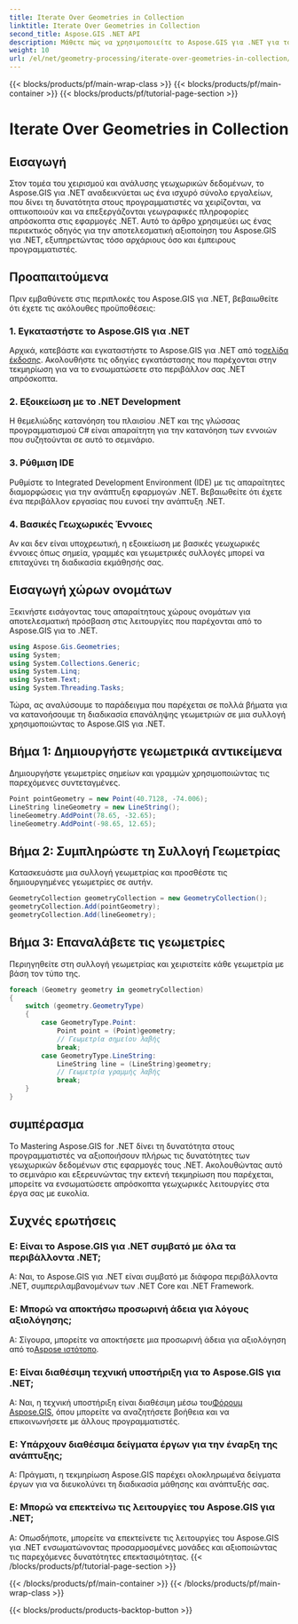 ```yaml
---
title: Iterate Over Geometries in Collection
linktitle: Iterate Over Geometries in Collection
second_title: Aspose.GIS .NET API
description: Μάθετε πώς να χρησιμοποιείτε το Aspose.GIS για .NET για τον απρόσκοπτο χειρισμό των γεωχωρικών δεδομένων στις εφαρμογές σας .NET.
weight: 10
url: /el/net/geometry-processing/iterate-over-geometries-in-collection/
---
```


{{< blocks/products/pf/main-wrap-class >}}
{{< blocks/products/pf/main-container >}}
{{< blocks/products/pf/tutorial-page-section >}}

# Iterate Over Geometries in Collection

## Εισαγωγή
Στον τομέα του χειρισμού και ανάλυσης γεωχωρικών δεδομένων, το Aspose.GIS για .NET αναδεικνύεται ως ένα ισχυρό σύνολο εργαλείων, που δίνει τη δυνατότητα στους προγραμματιστές να χειρίζονται, να οπτικοποιούν και να επεξεργάζονται γεωγραφικές πληροφορίες απρόσκοπτα στις εφαρμογές .NET. Αυτό το άρθρο χρησιμεύει ως ένας περιεκτικός οδηγός για την αποτελεσματική αξιοποίηση του Aspose.GIS για .NET, εξυπηρετώντας τόσο αρχάριους όσο και έμπειρους προγραμματιστές.
## Προαπαιτούμενα
Πριν εμβαθύνετε στις περιπλοκές του Aspose.GIS για .NET, βεβαιωθείτε ότι έχετε τις ακόλουθες προϋποθέσεις:
### 1. Εγκαταστήστε το Aspose.GIS για .NET
 Αρχικά, κατεβάστε και εγκαταστήστε το Aspose.GIS για .NET από το[σελίδα έκδοσης](https://releases.aspose.com/gis/net/). Ακολουθήστε τις οδηγίες εγκατάστασης που παρέχονται στην τεκμηρίωση για να το ενσωματώσετε στο περιβάλλον σας .NET απρόσκοπτα.
### 2. Εξοικείωση με το .NET Development
Η θεμελιώδης κατανόηση του πλαισίου .NET και της γλώσσας προγραμματισμού C# είναι απαραίτητη για την κατανόηση των εννοιών που συζητούνται σε αυτό το σεμινάριο.
### 3. Ρύθμιση IDE
Ρυθμίστε το Integrated Development Environment (IDE) με τις απαραίτητες διαμορφώσεις για την ανάπτυξη εφαρμογών .NET. Βεβαιωθείτε ότι έχετε ένα περιβάλλον εργασίας που ευνοεί την ανάπτυξη .NET.
### 4. Βασικές Γεωχωρικές Έννοιες
Αν και δεν είναι υποχρεωτική, η εξοικείωση με βασικές γεωχωρικές έννοιες όπως σημεία, γραμμές και γεωμετρικές συλλογές μπορεί να επιταχύνει τη διαδικασία εκμάθησής σας.

## Εισαγωγή χώρων ονομάτων
Ξεκινήστε εισάγοντας τους απαραίτητους χώρους ονομάτων για αποτελεσματική πρόσβαση στις λειτουργίες που παρέχονται από το Aspose.GIS για το .NET.

```csharp
using Aspose.Gis.Geometries;
using System;
using System.Collections.Generic;
using System.Linq;
using System.Text;
using System.Threading.Tasks;
```


Τώρα, ας αναλύσουμε το παράδειγμα που παρέχεται σε πολλά βήματα για να κατανοήσουμε τη διαδικασία επανάληψης γεωμετριών σε μια συλλογή χρησιμοποιώντας το Aspose.GIS για .NET.
## Βήμα 1: Δημιουργήστε γεωμετρικά αντικείμενα
Δημιουργήστε γεωμετρίες σημείων και γραμμών χρησιμοποιώντας τις παρεχόμενες συντεταγμένες.
```csharp
Point pointGeometry = new Point(40.7128, -74.006);
LineString lineGeometry = new LineString();
lineGeometry.AddPoint(78.65, -32.65);
lineGeometry.AddPoint(-98.65, 12.65);
```
## Βήμα 2: Συμπληρώστε τη Συλλογή Γεωμετρίας
Κατασκευάστε μια συλλογή γεωμετρίας και προσθέστε τις δημιουργημένες γεωμετρίες σε αυτήν.
```csharp
GeometryCollection geometryCollection = new GeometryCollection();
geometryCollection.Add(pointGeometry);
geometryCollection.Add(lineGeometry);
```
## Βήμα 3: Επαναλάβετε τις γεωμετρίες
Περιηγηθείτε στη συλλογή γεωμετρίας και χειριστείτε κάθε γεωμετρία με βάση τον τύπο της.
```csharp
foreach (Geometry geometry in geometryCollection)
{
    switch (geometry.GeometryType)
    {
        case GeometryType.Point:
            Point point = (Point)geometry;
            // Γεωμετρία σημείου λαβής
            break;
        case GeometryType.LineString:
            LineString line = (LineString)geometry;
            // Γεωμετρία γραμμής λαβής
            break;
    }
}
```

## συμπέρασμα
Το Mastering Aspose.GIS for .NET δίνει τη δυνατότητα στους προγραμματιστές να αξιοποιήσουν πλήρως τις δυνατότητες των γεωχωρικών δεδομένων στις εφαρμογές τους .NET. Ακολουθώντας αυτό το σεμινάριο και εξερευνώντας την εκτενή τεκμηρίωση που παρέχεται, μπορείτε να ενσωματώσετε απρόσκοπτα γεωχωρικές λειτουργίες στα έργα σας με ευκολία.
## Συχνές ερωτήσεις
### Ε: Είναι το Aspose.GIS για .NET συμβατό με όλα τα περιβάλλοντα .NET;
Α: Ναι, το Aspose.GIS για .NET είναι συμβατό με διάφορα περιβάλλοντα .NET, συμπεριλαμβανομένων των .NET Core και .NET Framework.
### Ε: Μπορώ να αποκτήσω προσωρινή άδεια για λόγους αξιολόγησης;
 Α: Σίγουρα, μπορείτε να αποκτήσετε μια προσωρινή άδεια για αξιολόγηση από το[Aspose ιστότοπο](https://purchase.aspose.com/temporary-license/).
### Ε: Είναι διαθέσιμη τεχνική υποστήριξη για το Aspose.GIS για .NET;
 Α: Ναι, η τεχνική υποστήριξη είναι διαθέσιμη μέσω του[Φόρουμ Aspose.GIS](https://forum.aspose.com/c/gis/33), όπου μπορείτε να αναζητήσετε βοήθεια και να επικοινωνήσετε με άλλους προγραμματιστές.
### Ε: Υπάρχουν διαθέσιμα δείγματα έργων για την έναρξη της ανάπτυξης;
Α: Πράγματι, η τεκμηρίωση Aspose.GIS παρέχει ολοκληρωμένα δείγματα έργων για να διευκολύνει τη διαδικασία μάθησης και ανάπτυξής σας.
### Ε: Μπορώ να επεκτείνω τις λειτουργίες του Aspose.GIS για .NET;
Α: Οπωσδήποτε, μπορείτε να επεκτείνετε τις λειτουργίες του Aspose.GIS για .NET ενσωματώνοντας προσαρμοσμένες μονάδες και αξιοποιώντας τις παρεχόμενες δυνατότητες επεκτασιμότητας.
{{< /blocks/products/pf/tutorial-page-section >}}

{{< /blocks/products/pf/main-container >}}
{{< /blocks/products/pf/main-wrap-class >}}

{{< blocks/products/products-backtop-button >}}
